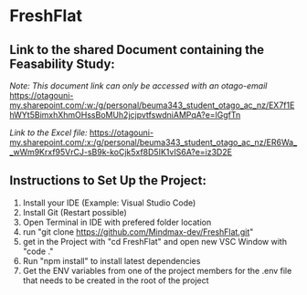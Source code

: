 # FreshFlat

## Link to the shared Document containing the Feasability Study:

_Note: This document link can only be accessed with an otago-email_
https://otagouni-my.sharepoint.com/:w:/g/personal/beuma343_student_otago_ac_nz/EX7f1EhWYt5BimxhXhmOHssBoMUh2jcjpvtfswdniAMPqA?e=lGgfTn

_Link to the Excel file:_ https://otagouni-my.sharepoint.com/:x:/g/personal/beuma343_student_otago_ac_nz/ER6Wa__wWm9Krxf95VrCJ-sB9k-koCjk5xf8D5IK1vIS6A?e=iz3D2E

## Instructions to Set Up the Project:

1. Install your IDE (Example: Visual Studio Code)
2. Install Git (Restart possible)
3. Open Terminal in IDE with prefered folder location
4. run "git clone https://github.com/Mindmax-dev/FreshFlat.git"
5. get in the Project with "cd FreshFlat" and open new VSC Window with "code ."
6. Run "npm install" to install latest dependencies
7. Get the ENV variables from one of the project members for the .env file that needs to be created in the root of the project
